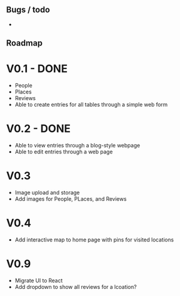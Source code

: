 ## Bugs / todo

-

## Roadmap

# V0.1 - DONE

- People
- Places
- Reviews
- Able to create entries for all tables through a simple web form

# V0.2 - DONE

- Able to view entries through a blog-style webpage
- Able to edit entries through a web page

# V0.3

- Image upload and storage
- Add images for People, PLaces, and Reviews

# V0.4

- Add interactive map to home page with pins for visited locations

# V0.9

- Migrate UI to React
- Add dropdown to show all reviews for a lcoation?
